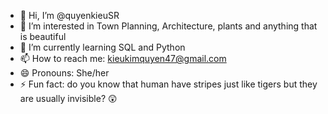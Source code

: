- 👋 Hi, I’m @quyenkieuSR
- 👀 I’m interested in Town Planning, Architecture, plants and anything that is beautiful
- 🌱 I’m currently learning SQL and Python
- 📫 How to reach me: kieukimquyen47@gmail.com
- 😄 Pronouns: She/her
- ⚡ Fun fact: do you know that human have stripes just like tigers but they are usually invisible? 😲
<!---
quyenkieuSR/quyenkieuSR is a ✨ special ✨ repository because its `README.md` (this file) appears on your GitHub profile.
You can click the Preview link to take a look at your changes.
--->
